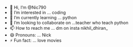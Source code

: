 - 👋 Hi, I’m @Nic790
- 👀 I’m interested in ... coding 
- 🌱 I’m currently learning ... python
- 💞️ I’m looking to collaborate on ...teacher who teach python 
- 📫 How to reach me ... dm on insta nikhil_dhiran_
- 😄 Pronouns: ... Nick 
- ⚡ Fun fact: ... love movies 

<!---
Nic790/Nic790 is a ✨ special ✨ repository because its `README.md` (this file) appears on your GitHub profile.
You can click the Preview link to take a look at your changes.
--->
